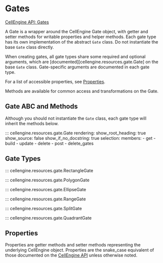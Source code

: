 # Gates

[CellEngine API: Gates](https://docs.cellengine.com/api/#gates)

A Gate is a wrapper around the CellEngine Gate object, with getter and
setter methods for writable properties and helper methods. Each gate type has
its own implementation of the abstract ``Gate`` class. Do not instantiate the
base ``Gate`` class directly.

When creating gates, all gate types share some required and optional arguments,
which are [documented][cellengine.resources.gate.Gate] on the base ``Gate``
class. Gate-specific arguments are documented in each gate type.

For a list of accessible properties, see [Properties](#properties).

Methods are available for common access and transformations on the Gate.

## Gate ABC and Methods

Although you should not instantiate the `Gate` class, each gate type will
inherit the methods below.

::: cellengine.resources.gate.Gate
    rendering:
      show_root_heading: true
      show_source: false
      show_if_no_docstring: true
    selection:
      members:
        - get
        - build
        - update
        - delete
        - post
        - delete_gates

## Gate Types

::: cellengine.resources.gate.RectangleGate

::: cellengine.resources.gate.PolygonGate

::: cellengine.resources.gate.EllipseGate

::: cellengine.resources.gate.RangeGate

::: cellengine.resources.gate.SplitGate

::: cellengine.resources.gate.QuadrantGate

## Properties
Properties are getter methods and setter methods representing the underlying
CellEngine object. Properties are the snake_case equivalent of those documented on the
[CellEngine API](https://docs.cellengine.com/api/#gates) unless otherwise
noted.
